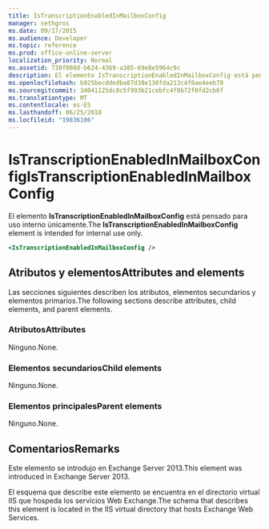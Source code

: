 ```yaml
---
title: IsTranscriptionEnabledInMailboxConfig
manager: sethgros
ms.date: 09/17/2015
ms.audience: Developer
ms.topic: reference
ms.prod: office-online-server
localization_priority: Normal
ms.assetid: 730f008d-b624-4369-a385-69e8e5964c9c
description: El elemento IsTranscriptionEnabledInMailboxConfig está pensado para uso interno únicamente.
ms.openlocfilehash: b925becddedba87d38e130fda213c4f8ae4eeb70
ms.sourcegitcommit: 34041125dc8c5f993b21cebfc4f8b72f0fd2cb6f
ms.translationtype: MT
ms.contentlocale: es-ES
ms.lasthandoff: 06/25/2018
ms.locfileid: "19836106"
---
```

# <a name="istranscriptionenabledinmailboxconfig"></a><span data-ttu-id="a5a13-103">IsTranscriptionEnabledInMailboxConfig</span><span class="sxs-lookup"><span data-stu-id="a5a13-103">IsTranscriptionEnabledInMailboxConfig</span></span>

<span data-ttu-id="a5a13-104">El elemento **IsTranscriptionEnabledInMailboxConfig** está pensado para uso interno únicamente.</span><span class="sxs-lookup"><span data-stu-id="a5a13-104">The **IsTranscriptionEnabledInMailboxConfig** element is intended for internal use only.</span></span> 
  
```XML
<IsTranscriptionEnabledInMailboxConfig />
```

## <a name="attributes-and-elements"></a><span data-ttu-id="a5a13-105">Atributos y elementos</span><span class="sxs-lookup"><span data-stu-id="a5a13-105">Attributes and elements</span></span>

<span data-ttu-id="a5a13-106">Las secciones siguientes describen los atributos, elementos secundarios y elementos primarios.</span><span class="sxs-lookup"><span data-stu-id="a5a13-106">The following sections describe attributes, child elements, and parent elements.</span></span>
  
### <a name="attributes"></a><span data-ttu-id="a5a13-107">Atributos</span><span class="sxs-lookup"><span data-stu-id="a5a13-107">Attributes</span></span>

<span data-ttu-id="a5a13-108">Ninguno.</span><span class="sxs-lookup"><span data-stu-id="a5a13-108">None.</span></span>
  
### <a name="child-elements"></a><span data-ttu-id="a5a13-109">Elementos secundarios</span><span class="sxs-lookup"><span data-stu-id="a5a13-109">Child elements</span></span>

<span data-ttu-id="a5a13-110">Ninguno.</span><span class="sxs-lookup"><span data-stu-id="a5a13-110">None.</span></span>
  
### <a name="parent-elements"></a><span data-ttu-id="a5a13-111">Elementos principales</span><span class="sxs-lookup"><span data-stu-id="a5a13-111">Parent elements</span></span>

<span data-ttu-id="a5a13-112">Ninguno.</span><span class="sxs-lookup"><span data-stu-id="a5a13-112">None.</span></span>
  
## <a name="remarks"></a><span data-ttu-id="a5a13-113">Comentarios</span><span class="sxs-lookup"><span data-stu-id="a5a13-113">Remarks</span></span>

<span data-ttu-id="a5a13-114">Este elemento se introdujo en Exchange Server 2013.</span><span class="sxs-lookup"><span data-stu-id="a5a13-114">This element was introduced in Exchange Server 2013.</span></span>
  
<span data-ttu-id="a5a13-115">El esquema que describe este elemento se encuentra en el directorio virtual IIS que hospeda los servicios Web Exchange.</span><span class="sxs-lookup"><span data-stu-id="a5a13-115">The schema that describes this element is located in the IIS virtual directory that hosts Exchange Web Services.</span></span>
  

